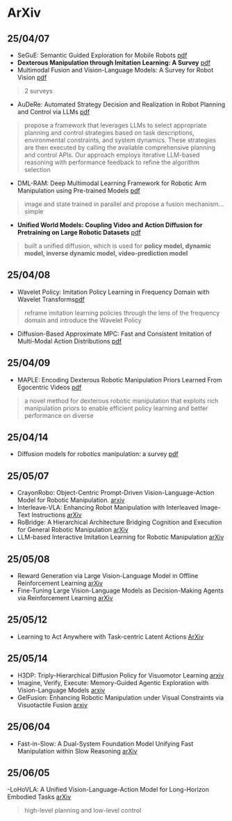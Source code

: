 # ArXiv
## 25/04/07
-  SeGuE: Semantic Guided Exploration for Mobile Robots [pdf](https://arxiv.org/pdf/2504.03629)
-  **Dexterous Manipulation through Imitation Learning: A Survey** [pdf](https://arxiv.org/pdf/2504.03515)
-  Multimodal Fusion and Vision-Language Models: A Survey for Robot Vision [pdf](https://arxiv.org/pdf/2504.02477)
> 2 surveys
-  AuDeRe: Automated Strategy Decision and Realization in Robot Planning and Control via LLMs [pdf](https://arxiv.org/pdf/2504.03015)
> propose a framework that leverages LLMs to select appropriate planning and control strategies based on task descriptions, environmental constraints, and system dynamics. These strategies are then executed by calling the available comprehensive planning and control APIs. Our approach employs iterative LLM-based reasoning with performance feedback to refine the algorithm selection
-  DML-RAM: Deep Multimodal Learning Framework for Robotic Arm Manipulation using Pre-trained Models [pdf](https://arxiv.org/pdf/2504.03423)
> image and state trained in parallel and propose a fusion mechanism... simple
-  **Unified World Models: Coupling Video and Action Diffusion for Pretraining on Large Robotic Datasets** [pdf](https://arxiv.org/pdf/2504.02792)
> built a unified diffusion, which is used for **policy model, dynamic model, inverse dynamic model, video-prediction model** 
## 25/04/08
- Wavelet Policy: Imitation Policy Learning in Frequency Domain with Wavelet Transforms[pdf](https://arxiv.org/pdf/2504.04991)
> reframe imitation learning policies through the lens of the frequency domain and introduce the Wavelet Policy
- Diffusion-Based Approximate MPC: Fast and Consistent Imitation of Multi-Modal Action Distributions [pdf](https://arxiv.org/pdf/2504.04603)
## 25/04/09
- MAPLE: Encoding Dexterous Robotic Manipulation Priors Learned From Egocentric Videos [pdf](https://arxiv.org/pdf/2504.06084)
> a novel method for dexterous robotic manipulation that exploits rich manipulation priors to enable efficient policy learning and better performance on diverse

## 25/04/14
- Diffusion models for robotics manipulation: a survey [pdf](https://arxiv.org/pdf/2504.08438)

## 25/05/07
- CrayonRobo: Object-Centric Prompt-Driven Vision-Language-Action Model for Robotic Manipulation. [arxiv](https://arxiv.org/pdf/2505.02166)
- Interleave-VLA: Enhancing Robot Manipulation with Interleaved Image-Text Instructions [arXiv](https://arxiv.org/pdf/2505.02152)
- RoBridge: A Hierarchical Architecture Bridging Cognition and Execution for General Robotic Manipulation [arXiv](https://arxiv.org/pdf/2505.01709)
- LLM-based Interactive Imitation Learning for Robotic Manipulation [arXiv](https://arxiv.org/pdf/2504.21769)

## 25/05/08
- Reward Generation via Large Vision-Language Model in Offline Reinforcement Learning [arXiv](https://arxiv.org/pdf/2504.08772v1)
- Fine-Tuning Large Vision-Language Models as Decision-Making Agents via Reinforcement Learning [arXiv](https://proceedings.neurips.cc/paper_files/paper/2024/file/c848b7d3adc08fcd0bf1df3101ba6728-Paper-Conference.pdf)

## 25/05/12
- Learning to Act Anywhere with Task-centric Latent Actions [ArXiv](https://arxiv.org/pdf/2505.06111)

## 25/05/14
- H3DP: Triply-Hierarchical Diffusion Policy for Visuomotor Learning [arxiv](https://arxiv.org/pdf/2505.07819)
- Imagine, Verify, Execute: Memory-Guided Agentic Exploration with Vision-Language Models [arxiv](https://arxiv.org/pdf/2505.07815)
- GelFusion: Enhancing Robotic Manipulation under Visual Constraints via Visuotactile Fusion [arxiv](https://arxiv.org/pdf/2505.07455)

## 25/06/04
- Fast-in-Slow: A Dual-System Foundation Model Unifying Fast Manipulation within Slow Reasoning [arXiv](https://arxiv.org/pdf/2506.01953)
## 25/06/05
-LoHoVLA: A Unified Vision-Language-Action Model for Long-Horizon Embodied Tasks [arXiv](https://arxiv.org/pdf/2506.00411)
> high-level planning and low-level control




